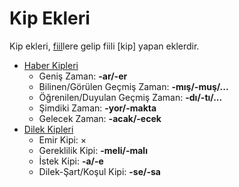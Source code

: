 # Kip Ekleri

Kip ekleri, [fiil](../../dil/kelime/fiil.md)lere gelip fiili [kip] yapan eklerdir.

- [Haber Kipleri](./haber.md)
    - Geniş Zaman: **-ar/-er**
    - Bilinen/Görülen Geçmiş Zaman: **-mış/-muş/...**
    - Öğrenilen/Duyulan Geçmiş Zaman: **-dı/-tı/...**
    - Şimdiki Zaman: **-yor/-makta**
    - Gelecek Zaman: **-acak/-ecek**
- [Dilek Kipleri](./dilek.md)
    - Emir Kipi: ×
    - Gereklilik Kipi: **-meli/-malı**
    - İstek Kipi: **-a/-e**
    - Dilek-Şart/Koşul Kipi: **-se/-sa**


